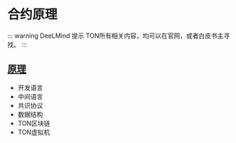 # 合约原理

::: warning DeeLMind 提示
TON所有相关内容，均可以在官网，或者白皮书主寻找。
:::

## [原理](https://docs.ton.org/mandarin/learn/docs)


* 开发语言
* 中间语言
* 共识协议
* 数据结构
* TON区块链
* TON虚拟机

<DocsAD/>